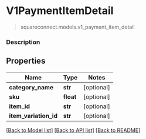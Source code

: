 # V1PaymentItemDetail
> squareconnect.models.v1_payment_item_detail

### Description

## Properties
Name | Type | Notes
------------ | ------------- | -------------
**category_name** | **str** | [optional] 
**sku** | **float** | [optional] 
**item_id** | **str** | [optional] 
**item_variation_id** | **str** | [optional] 

[[Back to Model list]](../README.md#documentation-for-models) [[Back to API list]](../README.md#documentation-for-api-endpoints) [[Back to README]](../README.md)


